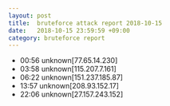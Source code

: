 ```yaml
---
layout: post
title:  bruteforce attack report 2018-10-15
date:   2018-10-15 23:59:59 +09:00
category: bruteforce report
---
```


* 00:56 unknown[77.65.14.230]
* 03:58 unknown[115.207.7.161]
* 06:22 unknown[151.237.185.87]
* 13:57 unknown[208.93.152.17]
* 22:06 unknown[27.157.243.152]
